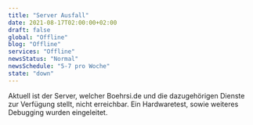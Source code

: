 ```yaml
---
title: "Server Ausfall"
date: 2021-08-17T02:00:00+02:00
draft: false
global: "Offline"
blog: "Offline"
services: "Offline"
newsStatus: "Normal"
newsSchedule: "5-7 pro Woche"
state: "down"
---
```


Aktuell ist der Server, welcher Boehrsi.de und die dazugehörigen Dienste zur Verfügung stellt, nicht erreichbar. Ein Hardwaretest, sowie weiteres Debugging wurden eingeleitet.